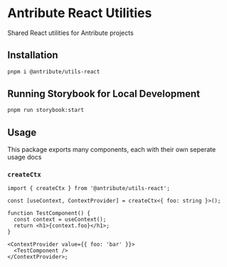 # Antribute React Utilities

Shared React utilities for Antribute projects

## Installation

```bash
pnpm i @antribute/utils-react
```

## Running Storybook for Local Development

```bash
pnpm run storybook:start
```

## Usage

This package exports many components, each with their own seperate usage docs

### `createCtx`

```tsx
import { createCtx } from '@antribute/utils-react';

const [useContext, ContextProvider] = createCtx<{ foo: string }>();

function TestComponent() {
  const context = useContext();
  return <h1>{context.foo}</h1>;
}

<ContextProvider value={{ foo: 'bar' }}>
  <TestComponent />
</ContextProvider>;
```
